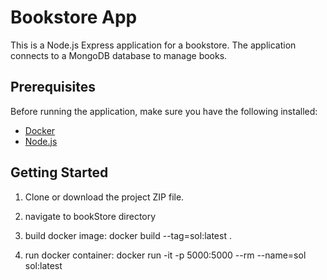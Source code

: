 # Bookstore App

This is a Node.js Express application for a bookstore. The application connects to a MongoDB database to manage books.

## Prerequisites

Before running the application, make sure you have the following installed:

- [Docker](https://docs.docker.com/get-docker/)
- [Node.js](https://nodejs.org/)

## Getting Started

1. Clone or download the project ZIP file.
2. navigate to bookStore directory

3. build docker image:
   docker build --tag=sol:latest .
4. run docker container:
   docker run -it -p 5000:5000 --rm --name=sol sol:latest
